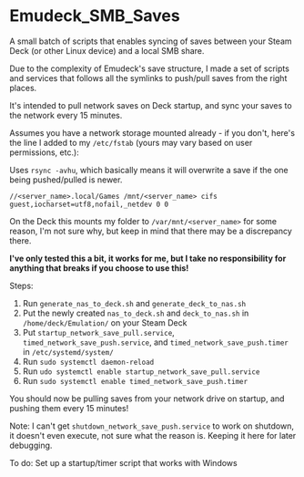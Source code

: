 # Emudeck_SMB_Saves
A small batch of scripts that enables syncing of saves between your Steam Deck (or other Linux device) and a local SMB share.

Due to the complexity of Emudeck's save structure, I made a set of scripts and services that follows all the symlinks to push/pull saves from the right places.

It's intended to pull network saves on Deck startup, and sync your saves to the network every 15 minutes.

Assumes you have a network storage mounted already - if you don't, here's the line I added to my `/etc/fstab` (yours may vary based on user permissions, etc.):

Uses `rsync -avhu`, which basically means it will overwrite a save if the one being pushed/pulled is newer.

```
//<server_name>.local/Games /mnt/<server_name> cifs guest,iocharset=utf8,nofail,_netdev 0 0
```

On the Deck this mounts my folder to `/var/mnt/<server_name>` for some reason, I'm not sure why, but keep in mind that there may be a discrepancy there.

**I've only tested this a bit, it works for me, but I take no responsibility for anything that breaks if you choose to use this!**

Steps:

1. Run `generate_nas_to_deck.sh` and `generate_deck_to_nas.sh`
2. Put the newly created `nas_to_deck.sh` and `deck_to_nas.sh` in `/home/deck/Emulation/` on your Steam Deck
3. Put `startup_network_save_pull.service`, `timed_network_save_push.service`, and `timed_network_save_push.timer` in `/etc/systemd/system/`
4. Run `sudo systemctl daemon-reload`
5. Run `udo systemctl enable startup_network_save_pull.service`
6. Run `sudo systemctl enable timed_network_save_push.timer`

You should now be pulling saves from your network drive on startup, and pushing them every 15 minutes!

Note: I can't get `shutdown_network_save_push.service` to work on shutdown, it doesn't even execute, not sure what the reason is. Keeping it here for later debugging.

To do: Set up a startup/timer script that works with Windows
